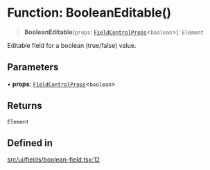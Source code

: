 # Function: BooleanEditable()

> **BooleanEditable**(`props`: [`FieldControlProps`](../interfaces/FieldControlProps.md)\<`boolean`\>): `Element`

Editable field for a boolean (true/false) value.

## Parameters

• **props**: [`FieldControlProps`](../interfaces/FieldControlProps.md)\<`boolean`\>

## Returns

`Element`

## Defined in

[src/ui/fields/boolean-field.tsx:12](https://github.com/blacksmithgu/datacore/blob/68b5529e5bdbcee81e7112d11ecb8c7d40cbb0f2/src/ui/fields/boolean-field.tsx#L12)

